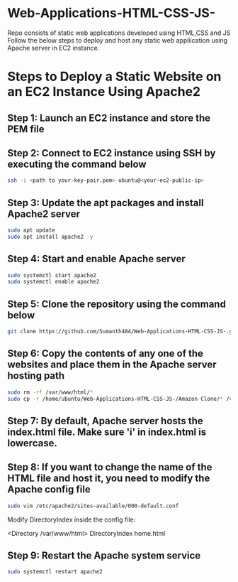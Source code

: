 # Web-Applications-HTML-CSS-JS-
Repo consists of static web applications developed using HTML,CSS and JS
Follow the below steps to deploy and host any static web appliication using Apache server in EC2 instance.

# Steps to Deploy a Static Website on an EC2 Instance Using Apache2

## Step 1: Launch an EC2 instance and store the PEM file

## Step 2: Connect to EC2 instance using SSH by executing the command below

```bash
ssh -i <path to your-key-pair.pem> ubuntu@<your-ec2-public-ip>
```
## Step 3: Update the apt packages and install Apache2 server

```bash
sudo apt update
sudo apt install apache2 -y
```
## Step 4: Start and enable Apache server

```bash
sudo systemctl start apache2
sudo systemctl enable apache2
```
## Step 5: Clone the repository using the command below

```bash
git clone https://github.com/Sumanth484/Web-Applications-HTML-CSS-JS-.git
```
## Step 6: Copy the contents of any one of the websites and place them in the Apache server hosting path

```bash
sudo rm -rf /var/www/html/*
sudo cp -r /home/ubuntu/Web-Applications-HTML-CSS-JS-/Amazon Clone/* /var/www/html/
```
## Step 7: By default, Apache server hosts the index.html file. Make sure 'i' in index.html is lowercase.

## Step 8: If you want to change the name of the HTML file and host it, you need to modify the Apache config file

```bash
sudo vim /etc/apache2/sites-available/000-default.conf
```
Modify DirectoryIndex inside the config file:

<Directory /var/www/html>
    DirectoryIndex home.html
</Directory>

## Step 9: Restart the Apache system service

```bash
sudo systemctl restart apache2
```
